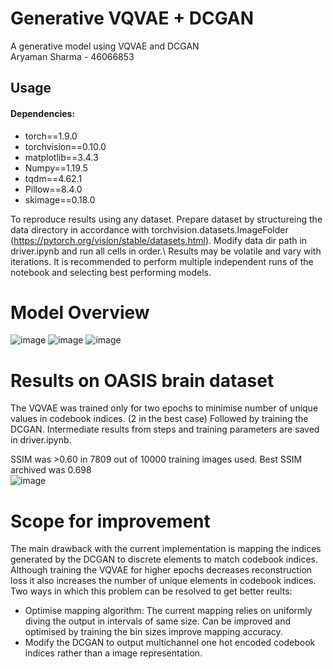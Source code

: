 # Generative VQVAE + DCGAN
A generative model using VQVAE and DCGAN\
Aryaman Sharma - 46066853 

## Usage
#### Dependencies:
- torch==1.9.0
- torchvision==0.10.0
- matplotlib==3.4.3
- Numpy==1.19.5
- tqdm==4.62.1
- Pillow==8.4.0
- skimage==0.18.0

To reproduce results using any dataset. Prepare dataset by structureing the data directory in accordance with torchvision.datasets.ImageFolder (https://pytorch.org/vision/stable/datasets.html). Modify data dir path in driver.ipynb and run all cells in order.\ 
Results may be volatile and vary with iterations. It is recommended to perform multiple independent runs of the notebook and selecting best performing models.

# Model Overview
![image](/images/vqvae.png.png)
![image](/images/vqvae_elements.png)
![image](/images/dcgan.png)

# Results on OASIS brain dataset
The VQVAE was trained only for two epochs to minimise number of unique values in codebook indices. (2 in the best case) Followed by training the DCGAN. Intermediate results from steps and training parameters are saved in driver.ipynb.

SSIM was >0.60 in 7809 out of 10000 training images used. Best SSIM archived was 0.698\
![image](/images/result.png)

# Scope for improvement
The main drawback with the current implementation is mapping the indices generated by the DCGAN to discrete elements to match codebook indices. Although training the VQVAE for higher epochs decreases reconstruction loss it also increases the number of unique elements in codebook indices. Two ways in which this problem can be resolved to get better reults:
- Optimise mapping algorithm: The current mapping relies on uniformly diving the output in intervals of same size. Can be improved and optimised by training the bin sizes improve mapping accuracy.
- Modify the DCGAN to output multichannel one hot encoded codebook indices rather than a image representation.
